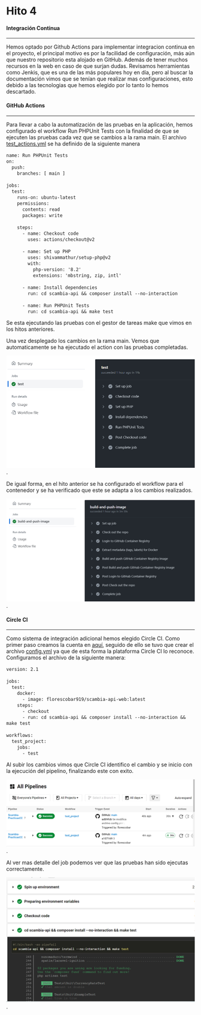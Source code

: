 # Hito 4

#### Integración Continua
------------

Hemos optado por Github Actions para implementar integracion continua en el proyecto, el principal motivo es por la facilidad de configuración, más aún que nuestro repositorio esta alojado en GitHub. Además de tener muchos recursos en la web en caso de que surjan dudas. Revisamos herramientas como Jenkis, que es una de las más populares hoy en día, pero al buscar la documentación vimos que se tenían que realizar mas configuraciones, esto debido a las tecnologias que hemos elegido por lo tanto lo hemos descartado.

#### GitHub Actions
------------

Para llevar a cabo la automatización de las pruebas en la aplicación, hemos configurado el workflow Run PHPUnit Tests con la finalidad de que se ejecuten las pruebas cada vez que se cambios a la rama main. El archivo [test_actions.yml](https://github.com/florescobar/Scambia-PracticasCC-UGR/blob/main/.github/workflows/test_actions.yml) se ha definido de la siguiente manera

```
name: Run PHPUnit Tests
on:
  push:
    branches: [ main ]

jobs:
  test:
    runs-on: ubuntu-latest
    permissions:
      contents: read
      packages: write

    steps:
      - name: Checkout code
        uses: actions/checkout@v2

      - name: Set up PHP
        uses: shivammathur/setup-php@v2
        with:
          php-version: '8.2'
          extensions: 'mbstring, zip, intl'

      - name: Install dependencies
        run: cd scambia-api && composer install --no-interaction

      - name: Run PHPUnit Tests
        run: cd scambia-api && make test
```

Se esta ejecutando las pruebas con el gestor de tareas make que vimos en los hitos anteriores.

Una vez desplegado los cambios en la rama main. Vemos que automaticamente se ha ejecutado el action con las pruebas completadas.

![](https://raw.githubusercontent.com/florescobar/Scambia-PracticasCC-UGR/main/docs/img/hito4_1.png).

De igual forma, en el hito anterior se ha configurado el workflow para el contenedor y se ha verificado que este se adapta a los cambios realizados.

![](https://raw.githubusercontent.com/florescobar/Scambia-PracticasCC-UGR/main/docs/img/hito4_2.png).



#### Circle CI
------------

Como sistema de integración adicional hemos elegido Circle CI. Como primer paso creamos la cuenta en [aquí](https://app.circleci.com/), seguido de ello se tuvo que crear el archivo [config.yml](https://github.com/florescobar/Scambia-PracticasCC-UGR/blob/main/.circleci/config.yml) ya que de esta forma la plataforma Circle CI lo reconoce. Configuramos el archivo de la siguiente manera:

```
version: 2.1

jobs:
  test:
    docker:
      - image: florescobar919/scambia-api-web:latest
    steps:
      - checkout
      - run: cd scambia-api && composer install --no-interaction && make test

workflows:
  test_project:
    jobs:
      - test
```

Al subir los cambios vimos que Circle CI identifico el cambio y se inicio con la ejecución del pipelino, finalizando este con exito.

![](https://raw.githubusercontent.com/florescobar/Scambia-PracticasCC-UGR/main/docs/img/hito4_3.png).

Al ver mas detalle del job podemos ver que las pruebas han sido ejecutas correctamente.

![](https://raw.githubusercontent.com/florescobar/Scambia-PracticasCC-UGR/main/docs/img/hito4_4.png).